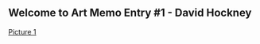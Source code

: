 ## Welcome to Art Memo Entry #1 - David Hockney 
[Picture 1](Timmypoyu.github.io/ArtMemos/IMG_20180223_144609.jpg)
